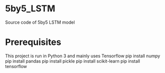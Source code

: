 # 5by5_LSTM
Source code of 5by5 LSTM model

# Prerequisites
This project is run in Python 3 and mainly uses Tensorflow
pip install numpy
pip install pandas
pip install pickle
pip install scikit-learn
pip install tensorflow


